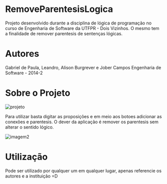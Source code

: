 # RemoveParentesisLogica
Projeto desenvolvido durante a disciplina de lógica de programação no curso de Engenharia de Software da UTFPR - Dois Vizinhos.
O mesmo tem a finalidade de remover parentesis de sentenças lógicas.

# Autores
Gabriel de Paula, Leandro, Alison Burgrever e Jober Campos
Engenharia de Software - 2014-2

# Sobre o Projeto

![projeto](https://image.prntscr.com/image/tFzlzi7lTrW0EfeTaDERlA.png)

Para utilizar basta digitar as proposições e em meio aos botoes adicionar as conexões e parentesis.
O dever da aplicação é remover os parentesis sem alterar o sentido lógico.

![imagem2](https://image.prntscr.com/image/v9_8Wn1wR3eHB8PXzOC8fg.png)


# Utilização

Pode ser utilizado por qualquer um em qualquer lugar, apenas referencie os autores e a instituição =D
